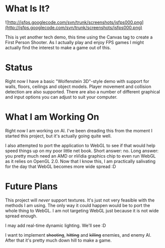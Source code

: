 # What Is It? #
![http://jsfps.googlecode.com/svn/trunk/screenshots/jsfps000.png](http://jsfps.googlecode.com/svn/trunk/screenshots/jsfps000.png)

This is yet another tech demo, this time using the Canvas tag to create a First Person Shooter. As I actually play and enjoy FPS games I might actually find the interest to make a game out of this.

# Status #
Right now I have a basic "Wolfenstein 3D"-style demo with support for walls, floors, ceilings and object models. Player movement and collision detection are also supported. There are also a number of different graphical and input options you can adjust to suit your computer.

# What I am Working On #
Right now I am working on AI. I've been dreading this from the moment I started this project, but it's actually going quite well.

I also attempted to port the application to WebGL to see if that would help speed things up on my poor little net book. Short answer: no. Long answer: you pretty much need an AMD or nVidia graphics chip to even run WebGL as it relies on OpenGL 2.0. Now that I know this, I am practically salivating for the day that WebGL becomes more wide spread :D

# Future Plans #
This project will _never_ support textures. It's just not very feasible with the methods I am using. The only way it could happen would be to port the whole thing to WebGL. I am not targeting WebGL just because it is not wide spread enough.

I may add real-time dynamic lighting. We'll see :D

I want to implement ~~shooting~~, ~~hitting~~ and ~~killing~~ enemies, and enemy AI. After that it's pretty much down hill to make a game.